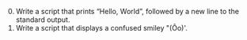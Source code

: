0. Write a script that prints “Hello, World”, followed by a new line to the standard output.
1. Write a script that displays a confused smiley "(Ôo)'.

